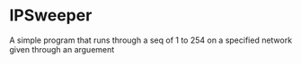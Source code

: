 # IPSweeper
A simple program that runs through a seq of 1 to 254 on a specified network given through an arguement
